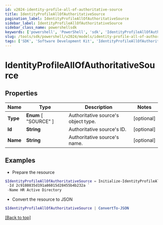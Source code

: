 ```yaml
---
id: v2024-identity-profile-all-of-authoritative-source
title: IdentityProfileAllOfAuthoritativeSource
pagination_label: IdentityProfileAllOfAuthoritativeSource
sidebar_label: IdentityProfileAllOfAuthoritativeSource
sidebar_class_name: powershellsdk
keywords: ['powershell', 'PowerShell', 'sdk', 'IdentityProfileAllOfAuthoritativeSource', 'V2024IdentityProfileAllOfAuthoritativeSource'] 
slug: /tools/sdk/powershell/v2024/models/identity-profile-all-of-authoritative-source
tags: ['SDK', 'Software Development Kit', 'IdentityProfileAllOfAuthoritativeSource', 'V2024IdentityProfileAllOfAuthoritativeSource']
---
```



# IdentityProfileAllOfAuthoritativeSource

## Properties

Name | Type | Description | Notes
------------ | ------------- | ------------- | -------------
**Type** |  **Enum** [  "SOURCE" ] | Authoritative source's object type. | [optional] 
**Id** | **String** | Authoritative source's ID. | [optional] 
**Name** | **String** | Authoritative source's name. | [optional] 

## Examples

- Prepare the resource
```powershell
$IdentityProfileAllOfAuthoritativeSource = Initialize-IdentityProfileAllOfAuthoritativeSource  -Type SOURCE `
 -Id 2c9180835d191a86015d28455b4b232a `
 -Name HR Active Directory
```

- Convert the resource to JSON
```powershell
$IdentityProfileAllOfAuthoritativeSource | ConvertTo-JSON
```


[[Back to top]](#) 

